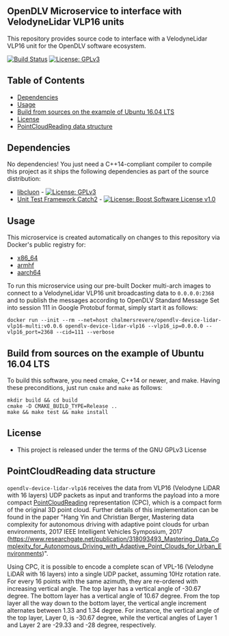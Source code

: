 ## OpenDLV Microservice to interface with VelodyneLidar VLP16 units

This repository provides source code to interface with a VelodyneLidar VLP16
unit for the OpenDLV software ecosystem.

[![Build Status](https://travis-ci.org/chalmers-revere/opendlv-device-lidar-vlp16.svg?branch=master)](https://travis-ci.org/chalmers-revere/opendlv-device-lidar-vlp16) [![License: GPLv3](https://img.shields.io/badge/license-GPL--3-blue.svg
)](https://www.gnu.org/licenses/gpl-3.0.txt)


## Table of Contents
* [Dependencies](#dependencies)
* [Usage](#usage)
* [Build from sources on the example of Ubuntu 16.04 LTS](#build-from-sources-on-the-example-of-ubuntu-1604-lts)
* [License](#license)
* [PointCloudReading data structure](#pointcloudreading-data-structure)


## Dependencies
No dependencies! You just need a C++14-compliant compiler to compile this
project as it ships the following dependencies as part of the source distribution:

* [libcluon](https://github.com/chrberger/libcluon) - [![License: GPLv3](https://img.shields.io/badge/license-GPL--3-blue.svg
)](https://www.gnu.org/licenses/gpl-3.0.txt)
* [Unit Test Framework Catch2](https://github.com/catchorg/Catch2/releases/tag/v2.1.2) - [![License: Boost Software License v1.0](https://img.shields.io/badge/License-Boost%20v1-blue.svg)](http://www.boost.org/LICENSE_1_0.txt)


## Usage
This microservice is created automatically on changes to this repository via Docker's public registry for:
* [x86_64](https://hub.docker.com/r/chalmersrevere/opendlv-device-lidar-vlp16-amd64/tags/)
* [armhf](https://hub.docker.com/r/chalmersrevere/opendlv-device-lidar-vlp16-armhf/tags/)
* [aarch64](https://hub.docker.com/r/chalmersrevere/opendlv-device-lidar-vlp16-aarch64/tags/)

To run this microservice using our pre-built Docker multi-arch images to connect
to a VelodyneLidar VLP16 unit broadcasting data to `0.0.0.0:2368` and to publish
the messages according to OpenDLV Standard Message Set into session 111 in
Google Protobuf format, simply start it as follows:

```
docker run --init --rm --net=host chalmersrevere/opendlv-device-lidar-vlp16-multi:v0.0.6 opendlv-device-lidar-vlp16 --vlp16_ip=0.0.0.0 --vlp16_port=2368 --cid=111 --verbose
```

## Build from sources on the example of Ubuntu 16.04 LTS
To build this software, you need cmake, C++14 or newer, and make. Having these
preconditions, just run `cmake` and `make` as follows:

```
mkdir build && cd build
cmake -D CMAKE_BUILD_TYPE=Release ..
make && make test && make install
```


## License

* This project is released under the terms of the GNU GPLv3 License



## PointCloudReading data structure

`opendlv-device-lidar-vlp16` receives the data from VLP16 (Velodyne LiDAR with 16 layers)
UDP packets as input and tranforms the payload into a more compact [PointCloudReading](https://github.com/chalmers-revere/opendlv.standard-message-set/blob/master/opendlv.odvd#L152-L158)
representation (CPC), which is a compact form of the original 3D point cloud.
Further details of this implementation can be found in the paper
"Hang Yin and Christian Berger, Mastering data complexity for autonomous driving with adaptive point clouds for urban environments, 2017 IEEE Intelligent Vehicles Symposium, 2017 (https://www.researchgate.net/publication/318093493_Mastering_Data_Complexity_for_Autonomous_Driving_with_Adaptive_Point_Clouds_for_Urban_Environments)".

Using CPC, it is possible to encode a complete scan of VPL-16 (Velodyne LiDAR with 16 layers)
into a single UDP packet, assuming 10Hz rotation rate. For every 16 points with the same azimuth,
they are re-ordered with increasing vertical angle. The top layer has a vertical angle of -30.67
degree. The bottom layer has a vertical angle of 10.67 degree. From the top layer all the way down
to the bottom layer, the vertical angle increment alternates between 1.33 and 1.34 degree. For
instance, the vertical angle of the top layer, Layer 0, is -30.67 degree, while the vertical
angles of Layer 1 and Layer 2 are -29.33 and -28 degree, respectively.
